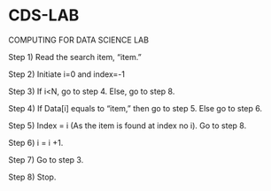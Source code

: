 # CDS-LAB
COMPUTING FOR DATA SCIENCE LAB 

Step 1) Read the search item, “item.”

Step 2) Initiate i=0 and index=-1

Step 3) If i<N, go to step 4. Else, go to step 8.

Step 4) If Data[i] equals to “item,” then go to step 5. Else go to step 6.

Step 5) Index = i (As the item is found at index no i). Go to step 8.

Step 6) i = i +1.

Step 7) Go to step 3.



Step 8) Stop.
